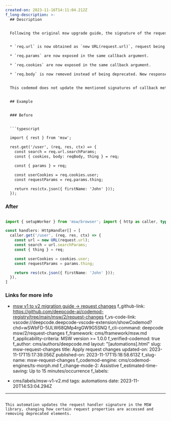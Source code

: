 ```yaml
---
created-on: 2023-11-16T14:11:04.212Z
f_long-description: >-
  ## Description


  Following the original msw upgrade guide, the signature of the request handler have changed. Some of the parameters have changed their type, some widely used objects are available directly on the callback argument object for convenience. Following changes are applied by this codemod:


  * `req.url` is now obtained as `new URL(request.url)`, request being a new object available for destructure from the single callback argument.

  * `req.params` are now exposed in the same callback argument. 

  * `req.cookies` are now exposed in the same callback argument. 

  * `req.body` is now removed instead of being deprecated. New response object now has a `.json()` method that should be the preferred way.


  This codemod does not update the mentioned signatures of callback methods due to the fact that there are more changes in other codemods included in the `upgrade-recipe` that rely on the old signature. To apply the changes, you will have to run the recipe or run a `callback-signature` codemod that will do only that and replace all the references of old signature arguments.


  ## Example


  ### Before


  ```typescript

  import { rest } from 'msw';

  rest.get('/user', (req, res, ctx) => {
    const search = req.url.searchParams;
    const { cookies, body: reqBody, thing } = req;

    const { params } = req;

    const userCookies = req.cookies.user;
    const requestParams = req.params.thing;

    return res(ctx.json({ firstName: 'John' }));
  });

  ```


  ### After


  ```typescript

  import { setupWorker } from 'msw/browser'; import { http as caller, type HttpHandler } from 'msw';

  const handlers: HttpHandler[] = [
    caller.get('/user', (req, res, ctx) => {
      const url = new URL(request.url);
      const search = url.searchParams;
      const { thing } = req;

      const userCookies = cookies.user;
      const requestParams = params.thing;

      return res(ctx.json({ firstName: 'John' }));
    }),
  ]

  ```


  ### Links for more info


  * [msw v1 to v2 migration guide -> request changes](https://mswjs.io/docs/migrations/1.x-to-2.x/#request-changes)
f_github-link: https://github.com/deepcode-ai/codemod-registry/tree/main/msw/2/request-changes
f_vs-code-link: vscode://deepcode.deepcode-vscode-extension/showCodemod?chd=wSWbFD-5ULW68QMp4rgGW9G5SNQ
f_cli-command: deepcode msw/2/request-changes
f_framework: cms/framework/msw.md
f_applicability-criteria: MSW version >= 1.0.0
f_verified-codemod: true
f_author: cms/authors/deepcode.md
layout: "[automations].html"
slug: msw-request-changes
title: Apply request changes
updated-on: 2023-11-17T15:17:39.056Z
published-on: 2023-11-17T15:18:58.613Z
f_slug-name: msw-request-changes
f_codemod-engine: cms/codemod-engines/ts-morph.md
f_change-mode-2: Assistive
f_estimated-time-saving: Up to 15 minutes/occurrence
f_labels:
  - cms/labels/msw-v1-v2.md
tags: automations
date: 2023-11-20T14:53:04.294Z
---
```

This automation updates the request handler signature in the MSW library, changing how certain request properties are accessed and removing deprecated elements.